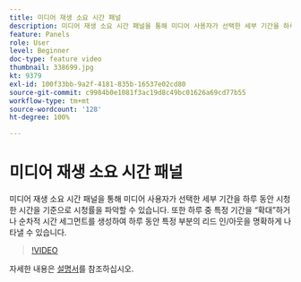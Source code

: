 ```yaml
---
title: 미디어 재생 소요 시간 패널
description: 미디어 재생 소요 시간 패널을 통해 미디어 사용자가 선택한 세부 기간을 하루 동안 시청한 시간을 기준으로 시청률을 파악할 수 있습니다. 또한 하루 중 특정 기간을 “확대”하거나 순차적 시간 세그먼트를 생성하여 하루 동안 특정 부분의 리드 인/아웃을 명확하게 나타낼 수 있습니다.
feature: Panels
role: User
level: Beginner
doc-type: feature video
thumbnail: 338699.jpg
kt: 9379
exl-id: 100f33bb-9a2f-4181-835b-16537e02cd80
source-git-commit: c9984b0e1081f3ac19d8c49bc01626a69cd77b55
workflow-type: tm+mt
source-wordcount: '128'
ht-degree: 100%

---
```


# 미디어 재생 소요 시간 패널

미디어 재생 소요 시간 패널을 통해 미디어 사용자가 선택한 세부 기간을 하루 동안 시청한 시간을 기준으로 시청률을 파악할 수 있습니다. 또한 하루 중 특정 기간을 “확대”하거나 순차적 시간 세그먼트를 생성하여 하루 동안 특정 부분의 리드 인/아웃을 명확하게 나타낼 수 있습니다.

>[!VIDEO](https://video.tv.adobe.com/v/338699/?quality=12&learn=on)

자세한 내용은 [설명서](https://experienceleague.adobe.com/docs/media-analytics/using/media-reports/media-playback-time-spent.html)를 참조하십시오.
